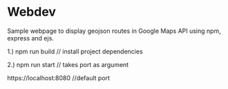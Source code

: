 # Webdev

Sample webpage to display geojson routes in Google Maps API using npm, express and ejs.


1.) npm run build       // install project dependencies

2.) npm run start       // takes port as argument

https://localhost:8080      //default port

